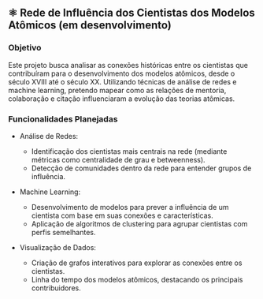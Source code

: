 ## ⚛︎ Rede de Influência dos Cientistas dos Modelos Atômicos (em desenvolvimento)

### Objetivo
Este projeto busca analisar as conexões históricas entre os cientistas que contribuíram para o desenvolvimento dos modelos atômicos, desde o século XVIII até o século XX. Utilizando técnicas de análise de redes e machine learning, pretendo mapear como as relações de mentoria, colaboração e citação influenciaram a evolução das teorias atômicas.

### Funcionalidades Planejadas
- Análise de Redes:
  - Identificação dos cientistas mais centrais na rede (mediante métricas como centralidade de grau e betweenness).
  - Detecção de comunidades dentro da rede para entender grupos de influência.
 
- Machine Learning:
  - Desenvolvimento de modelos para prever a influência de um cientista com base em suas conexões e características.
  - Aplicação de algoritmos de clustering para agrupar cientistas com perfis semelhantes.

- Visualização de Dados:
  - Criação de grafos interativos para explorar as conexões entre os cientistas.
  - Linha do tempo dos modelos atômicos, destacando os principais contribuidores.
